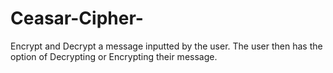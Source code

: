 # Ceasar-Cipher-
Encrypt and Decrypt a message inputted by the user. The user then has the option of Decrypting or Encrypting their message. 
